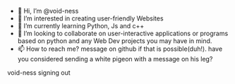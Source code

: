 - 👋 Hi, I’m @void-ness
- 👀 I’m interested in creating user-friendly Websites
- 🌱 I’m currently learning Python, Js and c++
- 💞️ I’m looking to collaborate on user-interactive applications or programs based on python and any Web Dev projects you may have in mind.
- 📫 How to reach me? message on github if that is possible(duh!). have you considered sending a white pigeon with a message on his leg?

void-ness signing out

